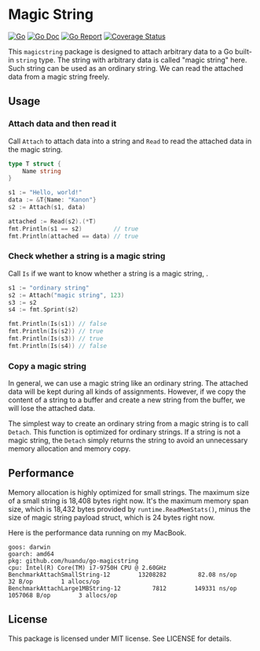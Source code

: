 # Magic String

[![Go](https://github.com/huandu/go-magicstring/workflows/Go/badge.svg)](https://github.com/huandu/go-magicstring/actions)
[![Go Doc](https://godoc.org/github.com/huandu/go-magicstring?status.svg)](https://pkg.go.dev/github.com/huandu/go-magicstring)
[![Go Report](https://goreportcard.com/badge/github.com/huandu/go-magicstring)](https://goreportcard.com/report/github.com/huandu/go-magicstring)
[![Coverage Status](https://coveralls.io/repos/github/huandu/go-magicstring/badge.svg?branch=main)](https://coveralls.io/github/huandu/go-magicstring?branch=main)

This `magicstring` package is designed to attach arbitrary data to a Go built-in `string` type. The string with arbitrary data is called "magic string" here. Such string can be used as an ordinary string. We can read the attached data from a magic string freely.

## Usage

### Attach data and then read it

Call `Attach` to attach data into a string and `Read` to read the attached data in the magic string.

```go
type T struct {
    Name string
}

s1 := "Hello, world!"
data := &T{Name: "Kanon"}
s2 := Attach(s1, data)

attached := Read(s2).(*T)
fmt.Println(s1 == s2)         // true
fmt.Println(attached == data) // true
```

### Check whether a string is a magic string

Call `Is` if we want to know whether a string is a magic string, .

```go
s1 := "ordinary string"
s2 := Attach("magic string", 123)
s3 := s2
s4 := fmt.Sprint(s2)

fmt.Println(Is(s1)) // false
fmt.Println(Is(s2)) // true
fmt.Println(Is(s3)) // true
fmt.Println(Is(s4)) // false
```

### Copy a magic string

In general, we can use a magic string like an ordinary string. The attached data will be kept during all kinds of assignments. However, if we copy the content of a string to a buffer and create a new string from the buffer, we will lose the attached data.

The simplest way to create an ordinary string from a magic string is to call `Detach`. This function is optimized for ordinary strings. If a string is not a magic string, the `Detach` simply returns the string to avoid an unnecessary memory allocation and memory copy.

## Performance

Memory allocation is highly optimized for small strings. The maximum size of a small string is 18,408 bytes right now. It's the maximum memory span size, which is 18,432 bytes provided by `runtime.ReadMemStats()`, minus the size of magic string payload struct, which is 24 bytes right now.

Here is the performance data running on my MacBook.

```text
goos: darwin
goarch: amd64
pkg: github.com/huandu/go-magicstring
cpu: Intel(R) Core(TM) i7-9750H CPU @ 2.60GHz
BenchmarkAttachSmallString-12        13208282         82.08 ns/op       32 B/op        1 allocs/op
BenchmarkAttachLarge1MBString-12         7812        149331 ns/op  1057068 B/op        3 allocs/op
```

## License

This package is licensed under MIT license. See LICENSE for details.
